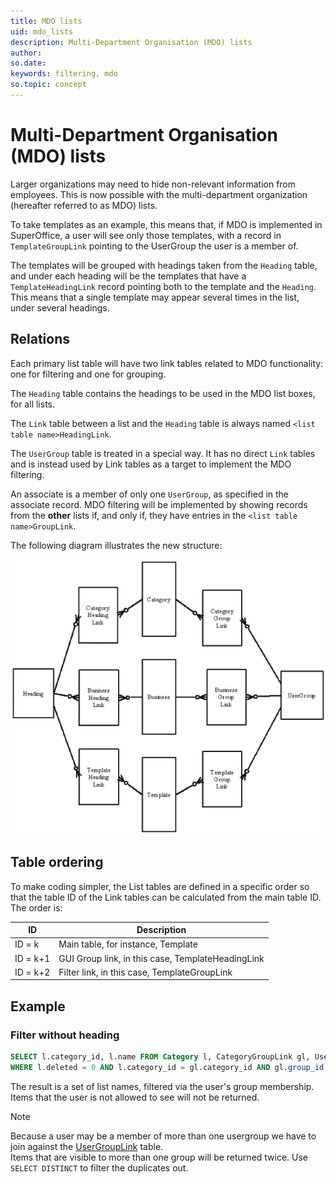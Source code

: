 ```yaml
---
title: MDO lists
uid: mdo_lists
description: Multi-Department Organisation (MDO) lists
author:
so.date:
keywords: filtering, mdo
so.topic: concept
---
```


# Multi-Department Organisation (MDO) lists

Larger organizations may need to hide non-relevant information from employees. This is now possible with the multi-department organization (hereafter referred to as MDO) lists.

To take templates as an example, this means that, if MDO is implemented in SuperOffice, a user will see only those templates, with a record in `TemplateGroupLink` pointing to the UserGroup the user is a member of.

The templates will be grouped with headings taken from the `Heading` table, and under each heading will be the templates that have a `TemplateHeadingLink` record pointing both to the template and the `Heading`. This means that a single template may appear several times in the list, under several headings.

## Relations

Each primary list table will have two link tables related to MDO functionality: one for filtering and one for grouping.

The `Heading` table contains the headings to be used in the MDO list boxes, for all lists.

The `Link` table between a list and the `Heading` table is always named `<list table name>HeadingLink`.

The `UserGroup` table is treated in a special way. It has no direct `Link` tables and is instead used by Link tables as a target to implement the MDO filtering.

An associate is a member of only one `UserGroup`, as specified in the associate record. MDO filtering will be implemented by showing records from the **other** lists if, and only if, they have entries in the `<list table name>GroupLink`.

The following diagram illustrates the new structure:

![x][img1]

## Table ordering

To make coding simpler, the List tables are defined in a specific order so that the table ID of the Link tables can be calculated from the main table ID. The order is:

| ID | Description |
|---|---|
| ID = k   |Main table, for instance, Template |
| ID = k+1 |GUI Group link, in this case, TemplateHeadingLink |
| ID = k+2 |Filter link, in this case, TemplateGroupLink |

## Example

### Filter without heading

```SQL
SELECT l.category_id, l.name FROM Category l, CategoryGroupLink gl, UserGroupLink ugl
WHERE l.deleted = 0 AND l.category_id = gl.category_id AND gl.group_id = ugl.usergroup_id AND ugl.assoc_id = <my assoc_id>;
```

The result is a set of list names, filtered via the user's group membership. Items that the user is not allowed to see will not be returned.

> [!NOTE]
> Because a user may be a member of more than one usergroup we have to join against the [UserGroupLink][1] table.<br>Items that are visible to more than one group will be returned twice. Use `SELECT DISTINCT` to filter the duplicates out.

<!-- Referenced links -->
[1]: ../../../database/tables/usergrouplink.md

<!-- Referenced images -->
[img1]: media/mdo-grouplinks.gif
